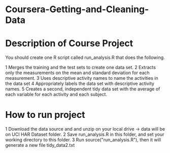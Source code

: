 # Coursera-Getting-and-Cleaning-Data

# Description of Course Project

You should create one R script called run_analysis.R that does the following.

1 Merges the training and the test sets to create one data set.
2 Extracts only the measurements on the mean and standard deviation for each measurement.
3 Uses descriptive activity names to name the activities in the data set
4 Appropriately labels the data set with descriptive activity names.
5 Creates a second, independent tidy data set with the average of each variable for each activity and each subject.

# How to run project

  1  Download the data source and and unzip on your local drive -> data will be on  UCI HAR Dataset folder.
  2  Save run_analysis.R in this folder, and set your working directory to this folder.
  3  Run source("run_analysis.R"), then it will generate a new file tidy_data2.txt
